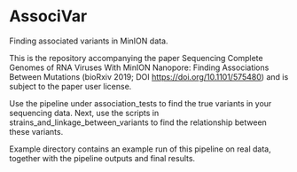 # AssociVar
Finding associated variants in MinION data.

This is the repository accompanying the paper Sequencing Complete Genomes of RNA Viruses With MinION Nanopore: Finding Associations Between Mutations (bioRxiv 2019; DOI https://doi.org/10.1101/575480) and is subject to the paper user license.

Use the pipeline under association_tests to find the true variants in your sequencing data.
Next, use the scripts in strains_and_linkage_between_variants to find the relationship between these variants.

Example directory contains an example run of this pipeline on real data, together with the pipeline outputs and final results.
